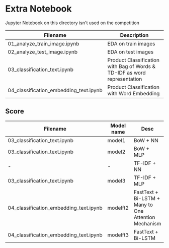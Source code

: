 # Extra Notebook

Jupyter Notebook on this directory isn't used on the competition

| Filename                               | Description                                                              |
| -------------------------------------- | ------------------------------------------------------------------------ |
| 01_analyze_train_image.ipynb           | EDA on train images                                                      |
| 02_analyze_test_image.ipynb            | EDA on test images                                                       |
| 03_classification_text.ipynb           | Product Classification with Bag of Words & TD-IDF as word representation |
| 04_classification_embedding_text.ipynb | Product Classification with Word Embedding                               |

## Score

| Filename                               | Model name | Desc                                                 | Public score | Private score |
| -------------------------------------- | ---------- | ---------------------------------------------------- | ------------ | ------------- |
| 03_classification_text.ipynb           | model1     | BoW + NN                                             | 0.28714      | 0.29974       |
| 03_classification_text.ipynb           | model2     | BoW + MLP                                            | 0.28477      | 0.29427       |
| -                                      | -          | TF-IDF + NN                                          | 0.27949      | 0.29522       |
| 03_classification_text.ipynb           | model3     | TF-IDF + MLP                                         | 0.29031      | 0.30189       |
| 04_classification_embedding_text.ipynb | modelft2   | FastText + Bi-LSTM + Many to One Attention Mechanism | 0.25283      | 0.26747       |
| 04_classification_embedding_text.ipynb | modelft3   | FastText + Bi-LSTM                                   | -            | -             |
